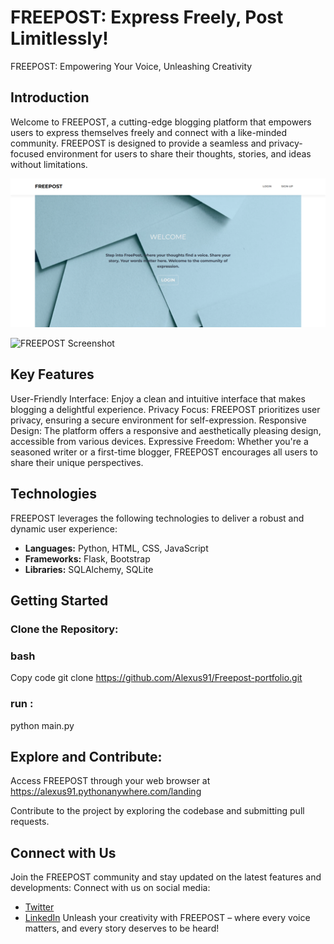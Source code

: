 # FREEPOST: Express Freely, Post Limitlessly!
FREEPOST: Empowering Your Voice, Unleashing Creativity
## Introduction
Welcome to FREEPOST, a cutting-edge blogging platform that empowers users to express themselves freely and connect with a like-minded community. FREEPOST is designed to provide a seamless and privacy-focused environment for users to share their thoughts, stories, and ideas without limitations.

![FREEPOST Screenshot](webapp/static/img/scenery/Screenshotdesktop.png)

![FREEPOST Screenshot](webapp/static/img/scenery/Screenshotdesktop.jpg)



## Key Features
User-Friendly Interface: Enjoy a clean and intuitive interface that makes blogging a delightful experience.
Privacy Focus: FREEPOST prioritizes user privacy, ensuring a secure environment for self-expression.
Responsive Design: The platform offers a responsive and aesthetically pleasing design, accessible from various devices.
Expressive Freedom: Whether you're a seasoned writer or a first-time blogger, FREEPOST encourages all users to share their unique perspectives.
## Technologies
FREEPOST leverages the following technologies to deliver a robust and dynamic user experience:

- **Languages:** Python, HTML, CSS, JavaScript
- **Frameworks:** Flask, Bootstrap
- **Libraries:** SQLAlchemy, SQLite

## Getting Started
### Clone the Repository:

### bash
Copy code
git clone https://github.com/Alexus91/Freepost-portfolio.git

### run :
python main.py
## Explore and Contribute:
Access FREEPOST through your web browser at https://alexus91.pythonanywhere.com/landing

Contribute to the project by exploring the codebase and submitting pull requests.
## Connect with Us
Join the FREEPOST community and stay updated on the latest features and developments:
Connect with us on social media:
- [Twitter](https://twitter.com/kamalfadlll)
- [LinkedIn](https://www.linkedin.com/in/kamal-fadl-602b97191)
Unleash your creativity with FREEPOST – where every voice matters, and every story deserves to be heard!
